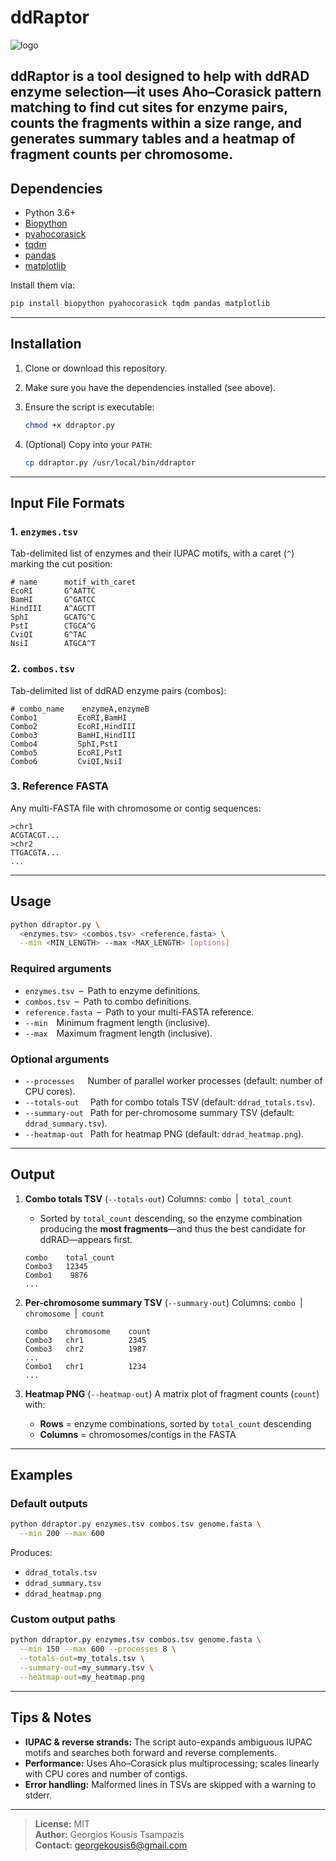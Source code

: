 # ddRaptor

![logo](ddraptor.png)

**ddRaptor** is a tool designed to help with **ddRAD enzyme selection**—it uses Aho–Corasick pattern matching to find cut sites for enzyme pairs, counts the fragments within a size range, and generates summary tables and a heatmap of fragment counts per chromosome.
---

## Dependencies

* Python 3.6+
* [Biopython](https://biopython.org/)
* [pyahocorasick](https://pypi.org/project/pyahocorasick/)
* [tqdm](https://pypi.org/project/tqdm/)
* [pandas](https://pypi.org/project/pandas/)
* [matplotlib](https://matplotlib.org/)

Install them via:

```bash
pip install biopython pyahocorasick tqdm pandas matplotlib
```

---

## Installation

1. Clone or download this repository.

2. Make sure you have the dependencies installed (see above).

3. Ensure the script is executable:

   ```bash
   chmod +x ddraptor.py
   ```

4. (Optional) Copy into your `PATH`:

   ```bash
   cp ddraptor.py /usr/local/bin/ddraptor
   ```

---

## Input File Formats

### 1. `enzymes.tsv`

Tab-delimited list of enzymes and their IUPAC motifs, with a caret (`^`) marking the cut position:

```tsv
# name      motif_with_caret
EcoRI       G^AATTC
BamHI       G^GATCC
HindIII     A^AGCTT
SphI        GCATG^C
PstI        CTGCA^G
CviQI       G^TAC
NsiI        ATGCA^T
```

### 2. `combos.tsv`

Tab-delimited list of ddRAD enzyme pairs (combos):

```tsv
# combo_name    enzymeA,enzymeB
Combo1         EcoRI,BamHI
Combo2         EcoRI,HindIII
Combo3         BamHI,HindIII
Combo4         SphI,PstI
Combo5         EcoRI,PstI
Combo6         CviQI,NsiI
```

### 3. Reference FASTA

Any multi-FASTA file with chromosome or contig sequences:

```fasta
>chr1
ACGTACGT...
>chr2
TTGACGTA...
...
```

---

## Usage

```bash
python ddraptor.py \
  <enzymes.tsv> <combos.tsv> <reference.fasta> \
  --min <MIN_LENGTH> --max <MAX_LENGTH> [options]
```

### Required arguments

* `enzymes.tsv` – Path to enzyme definitions.
* `combos.tsv` – Path to combo definitions.
* `reference.fasta` – Path to your multi-FASTA reference.
* `--min`  Minimum fragment length (inclusive).
* `--max`  Maximum fragment length (inclusive).

### Optional arguments

* `--processes`   Number of parallel worker processes (default: number of CPU cores).
* `--totals-out`   Path for combo totals TSV (default: `ddrad_totals.tsv`).
* `--summary-out`  Path for per-chromosome summary TSV (default: `ddrad_summary.tsv`).
* `--heatmap-out`  Path for heatmap PNG (default: `ddrad_heatmap.png`).

---

## Output

1. **Combo totals TSV** (`--totals-out`)
   Columns: `combo` | `total_count`
   * Sorted by `total_count` descending, so the enzyme combination producing the **most fragments**—and thus the best candidate for ddRAD—appears first.

   ```tsv
   combo    total_count
   Combo3   12345
   Combo1    9876
   ...
   ```

2. **Per-chromosome summary TSV** (`--summary-out`)
   Columns: `combo` | `chromosome` | `count`

   ```tsv
   combo    chromosome    count
   Combo3   chr1          2345
   Combo3   chr2          1987
   ...
   Combo1   chr1          1234
   ...
   ```

3. **Heatmap PNG** (`--heatmap-out`)
   A matrix plot of fragment counts (`count`) with:

   * **Rows** = enzyme combinations, sorted by `total_count` descending
   * **Columns** = chromosomes/contigs in the FASTA

---

## Examples

### Default outputs

```bash
python ddraptor.py enzymes.tsv combos.tsv genome.fasta \
  --min 200 --max 600
```

Produces:

* `ddrad_totals.tsv`
* `ddrad_summary.tsv`
* `ddrad_heatmap.png`

### Custom output paths

```bash
python ddraptor.py enzymes.tsv combos.tsv genome.fasta \
  --min 150 --max 600 --processes 8 \
  --totals-out=my_totals.tsv \
  --summary-out=my_summary.tsv \
  --heatmap-out=my_heatmap.png
```

---

## Tips & Notes

* **IUPAC & reverse strands:**
  The script auto-expands ambiguous IUPAC motifs and searches both forward and reverse complements.
* **Performance:**
  Uses Aho–Corasick plus multiprocessing; scales linearly with CPU cores and number of contigs.
* **Error handling:**
  Malformed lines in TSVs are skipped with a warning to stderr.

---

> **License:** MIT \
> **Author:** Georgios Kousis Tsampazis \
> **Contact:** [georgekousis6@gmail.com](mailto:georgekousis6@gmail.com)
